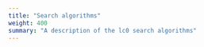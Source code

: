 ```yaml
---
title: "Search algorithms"
weight: 400
summary: "A description of the lc0 search algorithms"
---
```


